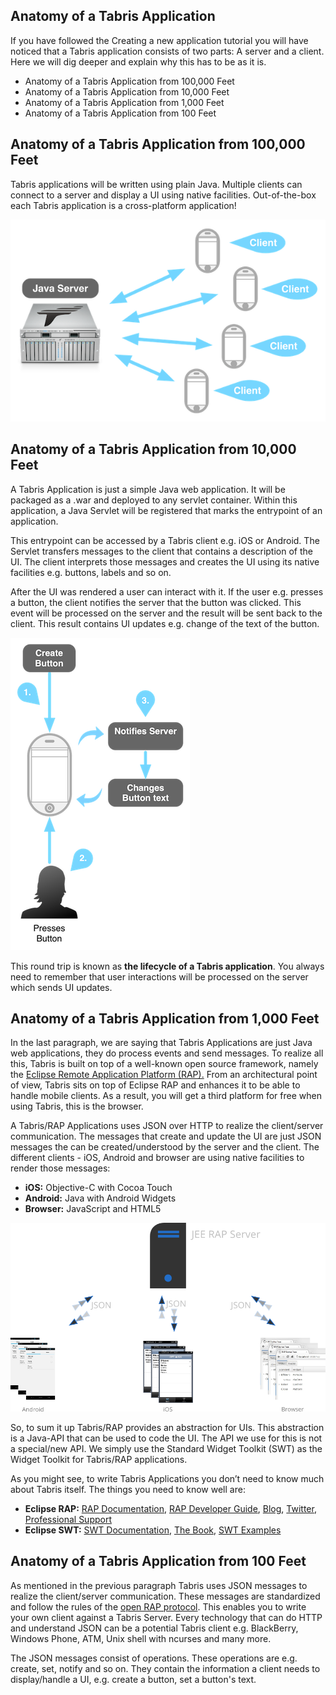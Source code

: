 ## Anatomy of a Tabris Application

If you have followed the Creating a new application tutorial you will have noticed that a Tabris application consists of two parts: A server and a client. Here we will dig deeper and explain why this has to be as it is.

- Anatomy of a Tabris Application from 100,000 Feet
- Anatomy of a Tabris Application from 10,000 Feet
- Anatomy of a Tabris Application from 1,000 Feet
- Anatomy of a Tabris Application from 100 Feet

## Anatomy of a Tabris Application from 100,000 Feet

Tabris applications will be written using plain Java. Multiple clients can connect to a server and display a UI using native facilities. Out-of-the-box each Tabris application is a cross-platform application!

![](images/anatomy-from-100000-feet.png)

## Anatomy of a Tabris Application from 10,000 Feet

A Tabris Application is just a simple Java web application. It will be packaged as a .war and deployed to any servlet container. Within this application, a Java Servlet will be registered that marks the entrypoint of an application.

This entrypoint can be accessed by a Tabris client e.g. iOS or Android. The Servlet transfers messages to the client that contains a description of the UI. The client interprets those messages and creates the UI using its native facilities e.g. buttons, labels and so on.

After the UI was rendered a user can interact with it. If the user e.g. presses a button, the client notifies the server that the button was clicked. This event will be processed on the server and the result will be sent back to the client. This result contains UI updates e.g. change of the text of the button.

![](images/anatomy-from-10000-feet.png)

This round trip is known as **the lifecycle of a Tabris application**. You always need to remember that user interactions will be processed on the server which sends UI updates.

## Anatomy of a Tabris Application from 1,000 Feet

In the last paragraph, we are saying that Tabris Applications are just Java web applications, they do process events and send messages. To realize all this, Tabris is built on top of a well-known open source framework, namely the [Eclipse Remote Application Platform (RAP).](https://eclipse.org/rap/) From an architectural point of view, Tabris sits on top of Eclipse RAP and enhances it to be able to handle mobile clients. As a result, you will get a third platform for free when using Tabris, this is the browser.

A Tabris/RAP Applications uses JSON over HTTP to realize the client/server communication. The messages that create and update the UI are just JSON messages the can be created/understood by the server and the client. The different clients - iOS, Android and browser are using native facilities to render those messages:

- **iOS:** Objective-C with Cocoa Touch
- **Android:** Java with Android Widgets
- **Browser:** JavaScript and HTML5

![](images/anatomy-from-1000-feet.png)

So, to sum it up Tabris/RAP provides an abstraction for UIs. This abstraction is a Java-API that can be used to code the UI. The API we use for this is not a special/new API. We simply use the Standard Widget Toolkit (SWT) as the Widget Toolkit for Tabris/RAP applications.

As you might see, to write Tabris Applications you don’t need to know much about Tabris itself. The things you need to know well are:

- **Eclipse RAP:** [RAP Documentation](https://eclipse.org/rap/documentation/), [RAP Developer Guide](https://eclipse.org/rap/developers-guide/), [Blog](https://eclipsesource.com/blogs/tag/rap/), [Twitter](https://twitter.com/eclipserap), [Professional Support](https://eclipsesource.com/services/developer-support/)
- **Eclipse SWT:** [SWT Documentation](https://eclipse.org/swt/docs.php), [The Book](https://my.safaribooksonline.com/9780321256638?portal=informit), [SWT Examples](https://eclipse.org/swt/examples.php)

## Anatomy of a Tabris Application from 100 Feet

As mentioned in the previous paragraph Tabris uses JSON messages to realize the client/server communication. These messages are standardized and follow the rules of the [open RAP protocol](https://wiki.eclipse.org/RAP/Protocol). This enables you to write your own client against a Tabris Server. Every technology that can do HTTP and understand JSON can be a potential Tabris client e.g. BlackBerry, Windows Phone, ATM, Unix shell with ncurses and many more.

The JSON messages consist of operations. These operations are e.g. create, set, notify and so on. They contain the information a client needs to display/handle a UI, e.g. create a button, set a button's text.
